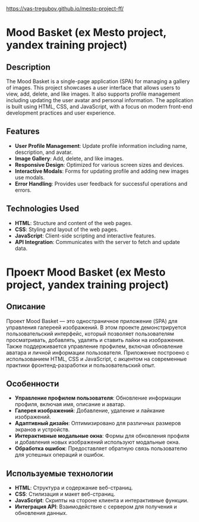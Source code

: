 https://vas-tregubov.github.io/mesto-project-ff/

# Mood Basket (ex Mesto project, yandex training project)

## Description

The Mood Basket is a single-page application (SPA) for managing a gallery of images. This project showcases a user interface that allows users to view, add, delete, and like images. It also supports profile management including updating the user avatar and personal information. The application is built using HTML, CSS, and JavaScript, with a focus on modern front-end development practices and user experience.

## Features

- **User Profile Management**: Update profile information including name, description, and avatar.
- **Image Gallery**: Add, delete, and like images.
- **Responsive Design**: Optimized for various screen sizes and devices.
- **Interactive Modals**: Forms for updating profile and adding new images use modals.
- **Error Handling**: Provides user feedback for successful operations and errors.

## Technologies Used

- **HTML**: Structure and content of the web pages.
- **CSS**: Styling and layout of the web pages.
- **JavaScript**: Client-side scripting and interactive features.
- **API Integration**: Communicates with the server to fetch and update data.




# Проект Mood Basket (ex Mesto project, yandex training project)

## Описание

Проект Mood Basket — это одностраничное приложение (SPA) для управления галереей изображений. В этом проекте демонстрируется пользовательский интерфейс, который позволяет пользователям просматривать, добавлять, удалять и ставить лайки на изображения. Также поддерживается управление профилем, включая обновление аватара и личной информации пользователя. Приложение построено с использованием HTML, CSS и JavaScript, с акцентом на современные практики фронтенд-разработки и пользовательский опыт.

## Особенности

- **Управление профилем пользователя**: Обновление информации профиля, включая имя, описание и аватар.
- **Галерея изображений**: Добавление, удаление и лайкание изображений.
- **Адаптивный дизайн**: Оптимизировано для различных размеров экранов и устройств.
- **Интерактивные модальные окна**: Формы для обновления профиля и добавления новых изображений используют модальные окна.
- **Обработка ошибок**: Предоставляет обратную связь пользователю для успешных операций и ошибок.

## Используемые технологии

- **HTML**: Структура и содержание веб-страниц.
- **CSS**: Стилизация и макет веб-страниц.
- **JavaScript**: Скрипты на стороне клиента и интерактивные функции.
- **Интеграция API**: Взаимодействие с сервером для получения и обновления данных.